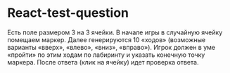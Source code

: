 # React-test-question
Есть поле размером 3 на 3 ячейки. 
В начале игры в случайную ячейку помещаем маркер. 
Далее генерируются 10 «ходов» (возможные варианты «вверх», «влево», «вниз», «вправо»). 
Игрок должен в уме «пройти» по этим ходам по лабиринту и указать конечную точку маркера.
После ответа (клик на ячейку) идет проверка ответа. 
